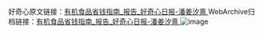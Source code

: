 好奇心原文链接：[有机食品省钱指南_报告_好奇心日报-潘姜汐熹 ](https://www.qdaily.com/articles/9715.html)
WebArchive归档链接：[有机食品省钱指南_报告_好奇心日报-潘姜汐熹 ](http://web.archive.org/web/20190623154843/https://www.qdaily.com/articles/9715.html)
![image](http://ww3.sinaimg.cn/large/007d5XDply1g3vgcxn75cj30u03hykch)